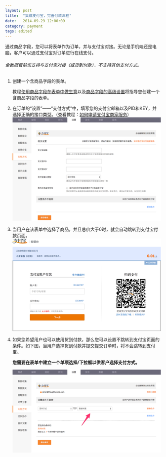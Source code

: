 ```yaml
---
layout: post
title:  "集成支付宝，完善付款流程"
date:   2014-09-29 12:00:09
category: payment
tags: edited
---
```


通过商品字段，您可以将表单作为订单，并与支付宝对接。无论是手机端还是电脑，客户可以通过支付宝对订单进行在线支付。

###### 金数据目前仅支持与支付宝对接（或货到付款），不支持其他支付方式。

1. 创建一个含商品字段的表单。

 	教程[使用商品字段在表单中做生意](goods-field.html)以及[商品字段的高级设置](goods-field-detail.html)将指导您创建一个含商品字段的表单。

2. 在订单的“设置”——“支付方式”中，填写您的支付宝邮箱以及PID和KEY，并选择正确的接口类型。（查看教程：[如何申请支付宝商家服务](apply-alipay.html)）
	![](/images/alipay-setting.png)

3. 当用户在该表单中选择了商品，并且总价大于0时，就会自动跳转到支付宝付款页面。
	![](/images/alipay-result.png)

4. 如果您希望用户也可以使用货到付款，那么您可以设置不跳转到支付宝页面的条件。如下图，当用户选择货到付款并提交提交订单时，将不会跳转到支付宝。

	**您需要在表单中建立一个单项选择/下拉框以供客户选择支付方式。**

	![](/images/alipay-not-redirect.png)
